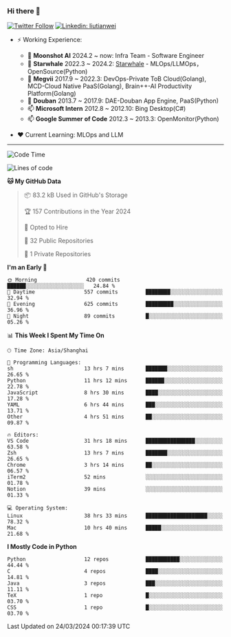 ### Hi there 👋

[![Twitter Follow](https://img.shields.io/twitter/follow/tianweidut?style=social)](https://twitter.com/tianweidut)
[![Linkedin: liutianwei](https://img.shields.io/badge/-liutianwei-blue?style=flat-square&logo=Linkedin&logoColor=white&link=https://www.linkedin.com/in/liutianwei/)](https://www.linkedin.com/in/liutianwei/)

- ⚡ Working Experience:
  - 🔭 **Moonshot AI**  2024.2 ~ now: Infra Team - Software Engineer
  - 🌱 **Starwhale** 2022.3 ~ 2024.2: [Starwhale](https://github.com/star-whale/starwhale) - MLOps/LLMOps，OpenSource(Python)
  - 🌱 **Megvii** 2017.9 ~ 2022.3: DevOps-Private ToB Cloud(Golang), MCD-Cloud Native PaaS(Golang), Brain++-AI Productivity Platform(Golang)
  - 🌱 **Douban** 2013.7 ~ 2017.9: DAE-Douban App Engine, PaaS(Python)
  - 📫 **Microsoft Intern** 2012.8 ~ 2012.10: Bing Desktop(C#)
  - 📫 **Google Summer of Code** 2012.3 ~ 2013.3: OpenMonitor(Python)

- ❤️ Current Learning: MLOps and LLM

---
<!--START_SECTION:waka-->
![Code Time](http://img.shields.io/badge/Code%20Time-5%2C040%20hrs%2014%20mins-blue)

![Lines of code](https://img.shields.io/badge/From%20Hello%20World%20I%27ve%20Written-1.3%20million%20lines%20of%20code-blue)

**🐱 My GitHub Data** 

> 📦 83.2 kB Used in GitHub's Storage 
 > 
> 🏆 157 Contributions in the Year 2024
 > 
> 💼 Opted to Hire
 > 
> 📜 32 Public Repositories 
 > 
> 🔑 1 Private Repositories 
 > 
**I'm an Early 🐤** 

```text
🌞 Morning                420 commits         ██████░░░░░░░░░░░░░░░░░░░   24.84 % 
🌆 Daytime                557 commits         ████████░░░░░░░░░░░░░░░░░   32.94 % 
🌃 Evening                625 commits         █████████░░░░░░░░░░░░░░░░   36.96 % 
🌙 Night                  89 commits          █░░░░░░░░░░░░░░░░░░░░░░░░   05.26 % 
```


📊 **This Week I Spent My Time On** 

```text
🕑︎ Time Zone: Asia/Shanghai

💬 Programming Languages: 
sh                       13 hrs 7 mins       ███████░░░░░░░░░░░░░░░░░░   26.65 % 
Python                   11 hrs 12 mins      ██████░░░░░░░░░░░░░░░░░░░   22.78 % 
JavaScript               8 hrs 30 mins       ████░░░░░░░░░░░░░░░░░░░░░   17.28 % 
YAML                     6 hrs 44 mins       ███░░░░░░░░░░░░░░░░░░░░░░   13.71 % 
Other                    4 hrs 51 mins       ██░░░░░░░░░░░░░░░░░░░░░░░   09.87 % 

🔥 Editors: 
VS Code                  31 hrs 18 mins      ████████████████░░░░░░░░░   63.58 % 
Zsh                      13 hrs 7 mins       ███████░░░░░░░░░░░░░░░░░░   26.65 % 
Chrome                   3 hrs 14 mins       ██░░░░░░░░░░░░░░░░░░░░░░░   06.57 % 
iTerm2                   52 mins             ░░░░░░░░░░░░░░░░░░░░░░░░░   01.78 % 
Notion                   39 mins             ░░░░░░░░░░░░░░░░░░░░░░░░░   01.33 % 

💻 Operating System: 
Linux                    38 hrs 33 mins      ████████████████████░░░░░   78.32 % 
Mac                      10 hrs 40 mins      █████░░░░░░░░░░░░░░░░░░░░   21.68 % 
```

**I Mostly Code in Python** 

```text
Python                   12 repos            ███████████░░░░░░░░░░░░░░   44.44 % 
C                        4 repos             ████░░░░░░░░░░░░░░░░░░░░░   14.81 % 
Java                     3 repos             ███░░░░░░░░░░░░░░░░░░░░░░   11.11 % 
TeX                      1 repo              █░░░░░░░░░░░░░░░░░░░░░░░░   03.70 % 
CSS                      1 repo              █░░░░░░░░░░░░░░░░░░░░░░░░   03.70 % 
```




 Last Updated on 24/03/2024 00:17:39 UTC
<!--END_SECTION:waka-->
